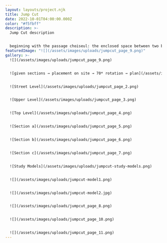 ```yaml
---
layout: layouts/project.njk
title: Jump Cut
date: 2022-10-01T04:00:00.000Z
color: "#f5fbff"
description: >-
  Jump Cut description


  beginning with the passage choiseul: the enclosed space between two buildings. the two inner facades satisfy the separate sections and accomodate the overlaps.
featuredImage: "![](/assets/images/uploads/jumpcut_page_9.png)"
gallery: >-
  ![](/assets/images/uploads/jumpcut_page_9.png)


  ![given sections → placement on site → 70* rotation → plan](/assets/images/uploads/jumpcut_page_1.png)


  ![Street Level](/assets/images/uploads/jumpcut_page_2.png)


  ![Upper Level](/assets/images/uploads/jumpcut_page_3.png)


  ![Top Level](/assets/images/uploads/jumpcut_page_4.png)


  ![Section a](/assets/images/uploads/jumpcut_page_5.png)


  ![Section b](/assets/images/uploads/jumpcut_page_6.png)


  ![Section c](/assets/images/uploads/jumpcut_page_7.png)


  ![Study Models](/assets/images/uploads/jumpcut-study-models.png)


  ![](/assets/images/uploads/jumpcut-model1.png)


  ![](/assets/images/uploads/jumpcut-model2.jpg)


  ![](/assets/images/uploads/jumpcut_page_8.png)


  ![](/assets/images/uploads/jumpcut_page_10.png)


  ![](/assets/images/uploads/jumpcut_page_11.png)
---
```

